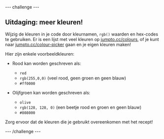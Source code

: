 \--- challenge \---

## Uitdaging: meer kleuren!

Wijzig de kleuren in je code door kleurnamen, `rgb()` waarden en hex-codes te gebruiken. Er is een lijst met veel kleuren op <a href="http://jumpto.cc/colours" target="_blank">jumpto.cc/colours</a>, of je kunt naar <a href="http://jumpto.cc/colour-picker" target="_blank">jumpto.cc/colour-picker</a> gaan en je eigen kleuren maken!

Hier zijn enkele voorbeeldkleuren:

+ Rood kan worden geschreven als:
    
    + `red`
    + `rgb(255,0,0)` (veel rood, geen groen en geen blauw)
    + `#ff0000`

+ Olijfgroen kan worden geschreven als:
    
    + `olive`
    + `rgb(128, 128, 0)` (een beetje rood en groen en geen blauw)
    + `#808000`

Zorg ervoor dat de kleuren die je gebruikt overeenkomen met het recept!

\--- /challenge \---